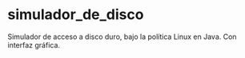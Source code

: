 simulador_de_disco
==================

Simulador de acceso a disco duro, bajo la política Linux en Java. Con interfaz gráfica.
